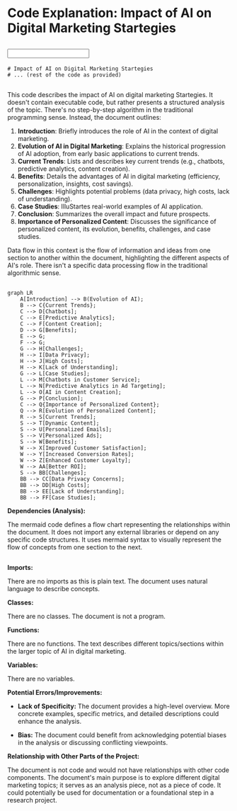 # Code Explanation: Impact of AI on Digital Marketing Startegies

## <input code>

```
# Impact of AI on Digital Marketing Startegies
# ... (rest of the code as provided)
```

## <algorithm>

This code describes the impact of AI on digital marketing Startegies. It doesn't contain executable code, but rather presents a structured analysis of the topic.  There's no step-by-step algorithm in the traditional programming sense. Instead, the document outlines:

1. **Introduction**: Briefly introduces the role of AI in the context of digital marketing.
2. **Evolution of AI in Digital Marketing**: Explains the historical progression of AI adoption, from early basic applications to current trends.
3. **Current Trends**: Lists and describes key current trends (e.g., chatbots, predictive analytics, content creation).
4. **Benefits**: Details the advantages of AI in digital marketing (efficiency, personalization, insights, cost savings).
5. **Challenges**: Highlights potential problems (data privacy, high costs, lack of understanding).
6. **Case Studies**: IlluStartes real-world examples of AI application.
7. **Conclusion**: Summarizes the overall impact and future prospects.
8. **Importance of Personalized Content**: Discusses the significance of personalized content, its evolution, benefits, challenges, and case studies.

Data flow in this context is the flow of information and ideas from one section to another within the document, highlighting the different aspects of AI's role.  There isn't a specific data processing flow in the traditional algorithmic sense.


## <mermaid>

```mermaid
graph LR
    A[Introduction] --> B(Evolution of AI);
    B --> C{Current Trends};
    C --> D[Chatbots];
    C --> E[Predictive Analytics];
    C --> F[Content Creation];
    D --> G[Benefits];
    E --> G;
    F --> G;
    G --> H[Challenges];
    H --> I[Data Privacy];
    H --> J[High Costs];
    H --> K[Lack of Understanding];
    G --> L[Case Studies];
    L --> M[Chatbots in Customer Service];
    L --> N[Predictive Analytics in Ad Targeting];
    L --> O[AI in Content Creation];
    G --> P[Conclusion];
    C --> Q{Importance of Personalized Content};
    Q --> R[Evolution of Personalized Content];
    R --> S[Current Trends];
    S --> T[Dynamic Content];
    S --> U[Personalized Emails];
    S --> V[Personalized Ads];
    S --> W[Benefits];
    W --> X[Improved Customer Satisfaction];
    W --> Y[Increased Conversion Rates];
    W --> Z[Enhanced Customer Loyalty];
    W --> AA[Better ROI];
    S --> BB[Challenges];
    BB --> CC[Data Privacy Concerns];
    BB --> DD[High Costs];
    BB --> EE[Lack of Understanding];
    BB --> FF[Case Studies];
```

**Dependencies (Analysis):**

The mermaid code defines a flow chart representing the relationships within the document.  It does not import any external libraries or depend on any specific code structures. It uses mermaid syntax to visually represent the flow of concepts from one section to the next.

## <explanation>

**Imports:**

There are no imports as this is plain text. The document uses natural language to describe concepts.

**Classes:**

There are no classes. The document is not a program.

**Functions:**

There are no functions.  The text describes different topics/sections within the larger topic of AI in digital marketing.

**Variables:**

There are no variables.

**Potential Errors/Improvements:**

* **Lack of Specificity:** The document provides a high-level overview.  More concrete examples, specific metrics, and detailed descriptions could enhance the analysis.

* **Bias:** The document could benefit from acknowledging potential biases in the analysis or discussing conflicting viewpoints.


**Relationship with Other Parts of the Project:**

The document is not code and would not have relationships with other code components. The document's main purpose is to explore different digital marketing topics; it serves as an analysis piece, not as a piece of code. It could potentially be used for documentation or a foundational step in a research project.